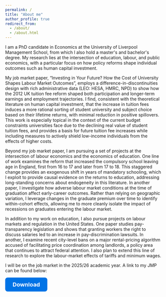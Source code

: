 ```yaml
---
permalink: /
title: "About me"
author_profile: true
redirect_from: 
  - /about/
  - /about.html
---
```


I am a PhD candidate in Economics at the University of Liverpool Management School, from which I also hold a master's and bachelor's degree. My research lies at the intersection of education, labour, and public economics, with a particular focus on how policy reforms shape individual outcomes such as human capital investment.

My job market paper, “Investing in Your Future? How the Cost of University Shapes Labour Market Outcomes”, employs a difference-in-discontinuities design with rich administrative data (LEO: HESA, HMRC, NPD) to show how the 2012 UK tuition fee reform shaped both participation and longer-term earnings and employment trajectories. I find, consistent with the theoretical literature on human capital investment, that the increase
in tuition fees induces a more rational sorting of student university and subject choice based on their lifetime returns, with minimal reduction in positive spillovers. This work is especially topical in the context of the current budget constraints universities face due to the declining real value of student tuition fees, and provides a basis for future tuition fee increases while including measures to actively shield low-income individuals from the effects of higher costs.

Beyond my job market paper, I am pursuing a set of projects at the intersection of labour economics and the economics of education. One line of work examines the reform that increased the compulsory school leaving age in England, first from 16 to 17 and later from 17 to 18. This staggered change provides an exogenous shift in years of mandatory schooling, which I exploit to provide causal evidence on the returns to education, addressing long-standing concerns about endogeneity in this literature. In another paper, I investigate how adverse labour market conditions at the time of graduation affect early-career outcomes. Rather than relying on geographic variation, I leverage changes in the graduate premium over time to identify within-cohort effects, allowing me to more cleanly isolate the impact of recessions on graduates entering the labour market.

In addition to my work on education, I also pursue projects on labour markets and regulation in the United States. One paper studies pay-transparency legislation and shows that granting workers the right to discuss salaries led to an increase in pay-discrimination lawsuits. In another, I examine recent city-level bans on a major rental-pricing algorithm accused of facilitating price coordination among landlords, a policy area that continues to attract federal attention. I also plan to extend this line of research to explore the labour-market effects of tariffs and minimum wages.

I will be on the job market in the 2025/26 academic year. A link to my JMP can be found below:

<a href="/files/The_Effect_of_Tuition_Fees_on_University_Participation__Attainment__and_Labour_Market_Outcomes_in_the_UK (22).pdf" 
   style="display:inline-block; padding:12px 24px; font-size:18px; font-weight:bold; 
          color:white; background-color:#0073e6; border-radius:8px; text-decoration:none;" 
   target="_blank">
   Download
</a>

